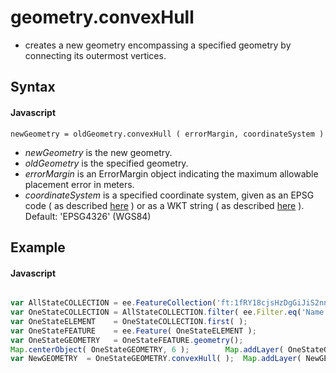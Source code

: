 # geometry.convexHull
- creates a new geometry encompassing a specified geometry by connecting its outermost vertices.

## Syntax

#### Javascript
```
newGeometry = oldGeometry.convexHull ( errorMargin, coordinateSystem )
```

- *newGeometry* is the new geometry.
- *oldGeometry* is the specified geometry.
- *errorMargin* is an ErrorMargin object indicating the maximum allowable placement error in meters.
- *coordinateSystem* is a specified coordinate system, given as an EPSG code ( as described [here](http://spatialreference.org/) ) or as a WKT string ( as described [here](http://en.wikibooks.org/wiki/Geospatial_Data_in_SQL_Server/WKT) ).  Default:  'EPSG4326' (WGS84) 

## Example

#### Javascript
```javascript

var AllStateCOLLECTION = ee.FeatureCollection('ft:1fRY18cjsHzDgGiJiS2nnpUU3v9JPDc2HNaR7Xk8');
var OneStateCOLLECTION = AllStateCOLLECTION.filter( ee.Filter.eq('Name', 'New York') );
var OneStateELEMENT    = OneStateCOLLECTION.first( );
var OneStateFEATURE    = ee.Feature( OneStateELEMENT );
var OneStateGEOMETRY   = OneStateFEATURE.geometry();
Map.centerObject( OneStateGEOMETRY, 6 );        Map.addLayer( OneStateGEOMETRY, {color:'331188'} );
var NewGEOMETRY  = OneStateGEOMETRY.convexHull( );  Map.addLayer( NewGEOMETRY,  {color:'ffffff'} );


```

